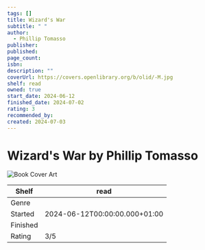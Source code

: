 ```yaml
---
tags: []
title: Wizard's War
subtitle: " "
author:
  - Phillip Tomasso
publisher: 
published: 
page_count: 
isbn: 
description: ""
coverUrl: https://covers.openlibrary.org/b/olid/-M.jpg
shelf: read
owned: true
start_date: 2024-06-12
finished_date: 2024-07-02
rating: 3
recommended_by: 
created: 2024-07-03
---
```


# Wizard's War by Phillip Tomasso

![Book Cover Art](https://covers.openlibrary.org/b/olid/-M.jpg)

| Shelf | read |
| --- | --- |
| Genre |  |
| Started | 2024-06-12T00:00:00.000+01:00 |
| Finished |  |
| Rating | 3/5 |

